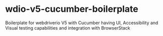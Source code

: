 # wdio-v5-cucumber-boilerplate
Boilerplate for webdriverio V5 with Cucumber having UI, Accessibility and Visual testing capabilities and integration with BrowserStack
